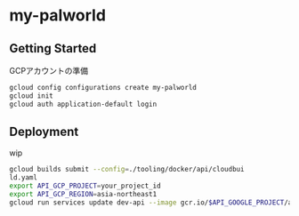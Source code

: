 # my-palworld

## Getting Started

GCPアカウントの準備

```sh
gcloud config configurations create my-palworld
gcloud init
gcloud auth application-default login
```

## Deployment

wip

```sh
gcloud builds submit --config=./tooling/docker/api/cloudbui
ld.yaml
export API_GCP_PROJECT=your_project_id
export API_GCP_REGION=asia-northeast1
gcloud run services update dev-api --image gcr.io/$API_GOOGLE_PROJECT/api:latest --region $API_GCP_REGION
```
